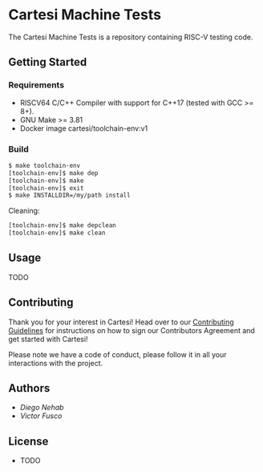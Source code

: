 # Cartesi Machine Tests

The Cartesi Machine Tests is a repository containing RISC-V testing code.

## Getting Started

### Requirements

- RISCV64 C/C++ Compiler with support for C++17 (tested with GCC >= 8+).
- GNU Make >= 3.81
- Docker image cartesi/toolchain-env:v1

### Build

```bash
$ make toolchain-env
[toolchain-env]$ make dep
[toolchain-env]$ make
[toolchain-env]$ exit 
$ make INSTALLDIR=/my/path install 
```

Cleaning:

```bash
[toolchain-env]$ make depclean
[toolchain-env]$ make clean
```

## Usage

TODO

## Contributing

Thank you for your interest in Cartesi! Head over to our [Contributing Guidelines](https://github.com/cartesi/machine-tests/blob/master/CONTRIBUTING.md) for instructions on how to sign our Contributors Agreement and get started with Cartesi!

Please note we have a code of conduct, please follow it in all your interactions with the project.

## Authors

* *Diego Nehab*
* *Victor Fusco*

## License

- TODO
